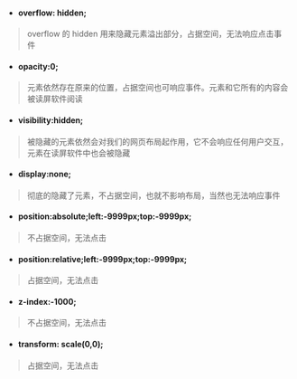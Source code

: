 - <h4>overflow: hidden;</h4>

> overflow 的 hidden 用来隐藏元素溢出部分，占据空间，无法响应点击事件

- <h4>opacity:0;</h4>

> 元素依然存在原来的位置，占据空间也可响应事件。元素和它所有的内容会被读屏软件阅读

- <h4>visibility:hidden;</h4>

> 被隐藏的元素依然会对我们的网页布局起作用，它不会响应任何用户交互，元素在读屏软件中也会被隐藏

- <h4>display:none;</h4>

> 彻底的隐藏了元素，不占据空间，也就不影响布局，当然也无法响应事件

- <h4>position:absolute;left:-9999px;top:-9999px;</h4>

> 不占据空间，无法点击

- <h4>position:relative;left:-9999px;top:-9999px;</h4>

> 占据空间，无法点击

- <h4>z-index:-1000;</h4>

> 不占据空间，无法点击

- <h4>transform: scale(0,0);</h4>

> 占据空间，无法点击
